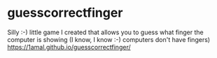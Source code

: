 # guesscorrectfinger

Silly :-) little game I created that allows you to guess what finger the computer is showing (I know, I know :-) computers don't have fingers) 
https://1amal.github.io/guesscorrectfinger/
